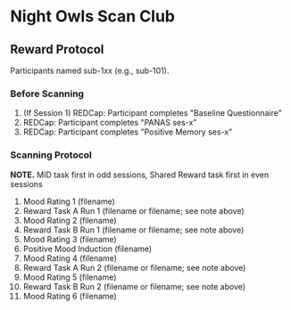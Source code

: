 # Night Owls Scan Club
## Reward Protocol

Participants named sub-1xx (e.g., sub-101). 

### Before Scanning
1. (If Session 1) REDCap: Participant completes "Baseline Questionnaire"
2. REDCap: Participant completes "PANAS ses-x"
3. REDCap: Participant completes "Positive Memory ses-x" 

### Scanning Protocol
**NOTE.** MID task first in odd sessions, Shared Reward task first in even sessions

1. Mood Rating 1 (filename)
2. Reward Task A Run 1 (filename or filename; see note above)
3. Mood Rating 2 (filename)
4. Reward Task B Run 1 (filename or filename; see note above)
5. Mood Rating 3 (filename)
6. Positive Mood Induction (filename) 
7. Mood Rating 4 (filename)
8. Reward Task A Run 2 (filename or filename; see note above)
9. Mood Rating 5 (filename)
10. Reward Task B Run 2 (filename or filename; see note above)
11. Mood Rating 6 (filename)
